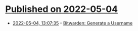 # [Published on 2022-05-04](index.md)

* [2022-05-04, 13:07:35](https://news.ycombinator.com/item?id=31259845) - [Bitwarden: Generate a Username](https://bitwarden.com/help/generator/#generate-a-username)
